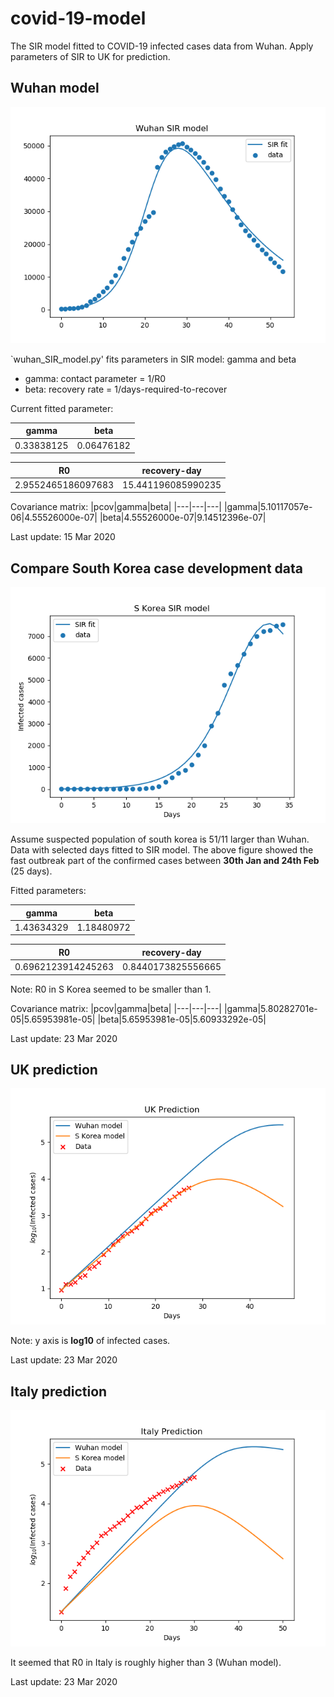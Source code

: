 # covid-19-model
 The SIR model fitted to COVID-19 infected cases data from Wuhan. Apply parameters of SIR to UK for prediction.

## Wuhan model

![wuhan_model](Wuhan/wuhan_model.png)

`wuhan_SIR_model.py' fits parameters in SIR model: gamma and beta
- gamma: contact parameter = 1/R0
- beta: recovery rate = 1/days-required-to-recover
  
Current fitted parameter:

|gamma|beta|
|---|---|
|0.33838125|0.06476182|

|R0|recovery-day|
|---|---|
|2.9552465186097683|15.441196085990235|

Covariance matrix:
|pcov|gamma|beta|
|---|---|---|
|gamma|5.10117057e-06|4.55526000e-07|
|beta|4.55526000e-07|9.14512396e-07|

Last update: 15 Mar 2020

## Compare South Korea case development data

![S_Korea](South_Korea/s_korea_model.png)

Assume suspected population of south korea is 51/11 larger than Wuhan. Data with selected days fitted to SIR model. The above figure showed the fast outbreak part of the confirmed cases between **30th Jan and 24th Feb** (25 days).

Fitted parameters:

|gamma|beta|
|---|---|
|1.43634329|1.18480972|

|R0|recovery-day|
|---|---|
|0.6962123914245263|0.8440173825556665|

Note: R0 in S Korea seemed to be smaller than 1.

Covariance matrix:
|pcov|gamma|beta|
|---|---|---|
|gamma|5.80282701e-05|5.65953981e-05|
|beta|5.65953981e-05|5.60933292e-05|

Last update: 23 Mar 2020

## UK prediction

![UK_predict](UK/UK_prediction.png)

Note: y axis is **log10** of infected cases.

Last update: 23 Mar 2020

## Italy prediction
![Italy_predict](Italy/Italy_prediction_log10.png)

It seemed that R0 in Italy is roughly higher than 3 (Wuhan model).

Last update: 23 Mar 2020